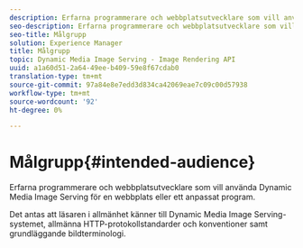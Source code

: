 ```yaml
---
description: Erfarna programmerare och webbplatsutvecklare som vill använda Dynamic Media Image Serving för en webbplats eller ett anpassat program.
seo-description: Erfarna programmerare och webbplatsutvecklare som vill använda Dynamic Media Image Serving för en webbplats eller ett anpassat program.
seo-title: Målgrupp
solution: Experience Manager
title: Målgrupp
topic: Dynamic Media Image Serving - Image Rendering API
uuid: a1a60d51-2a64-49ee-b409-59e8f67cdab0
translation-type: tm+mt
source-git-commit: 97a84e8e7edd3d834ca42069eae7c09c00d57938
workflow-type: tm+mt
source-wordcount: '92'
ht-degree: 0%

---
```



# Målgrupp{#intended-audience}

Erfarna programmerare och webbplatsutvecklare som vill använda Dynamic Media Image Serving för en webbplats eller ett anpassat program.

Det antas att läsaren i allmänhet känner till Dynamic Media Image Serving-systemet, allmänna HTTP-protokollstandarder och konventioner samt grundläggande bildterminologi.
